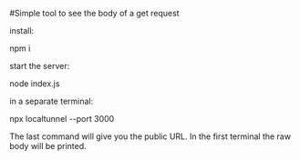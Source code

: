 #Simple tool to see the body of a get request

install:

npm i

start the server:

node index.js

in a separate terminal:

npx localtunnel --port 3000

The last command will give you the public URL. In the first terminal the raw body will be printed.
